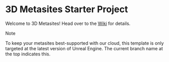 # 3D Metasites Starter Project

Welcome to 3D Metasites! Head over to the [Wiki](https://github.com/80lv/3D-Metasites-Starter-Project/wiki) for details.

> [!NOTE]
> To keep your metasites best-supported with our cloud, this template is only targeted at the latest version of Unreal Engine. The current branch name at the top indicates this.
